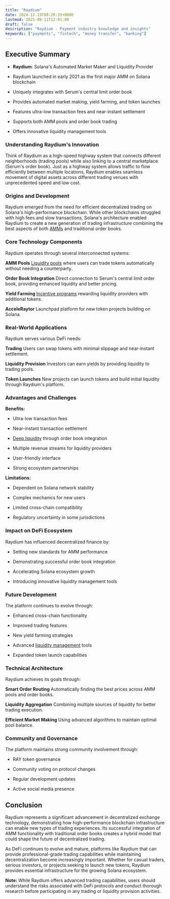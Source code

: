 ```yaml
---
title: "Raydium"
date: 2024-12-19T08:26:33+0000
lastmod: 2025-08-11T12:01:00
draft: false
description: "Raydium - Payment industry knowledge and insights"
keywords: ["payments", "fintech", "money transfer", "banking"]
---
```


## Executive Summary

- **Raydium**: Solana's Automated Market Maker and Liquidity Provider

- Raydium launched in early 2021 as the first major AMM on Solana blockchain

- Uniquely integrates with Serum's central limit order book

- Provides automated market making, yield farming, and token launches

- Features ultra-low transaction fees and near-instant settlement

- Supports both AMM pools and order book trading

- Offers innovative liquidity management tools

### Understanding Raydium's Innovation

Think of Raydium as a high-speed highway system that connects different neighborhoods (trading pools) while also linking to a central marketplace (Serum's order book). Just as a highway system allows traffic to flow efficiently between multiple locations, Raydium enables seamless movement of digital assets across different trading venues with unprecedented speed and low cost.

### Origins and Development

Raydium emerged from the need for efficient decentralized trading on Solana's high-performance blockchain. While other blockchains struggled with high fees and slow transactions, Solana's architecture enabled Raydium to create a new generation of trading infrastructure combining the best aspects of both [AMMs](https://faisalkhanllc.xyz/resources/payments-wiki/a/automated-market-makers-amms/) and traditional order books.

### Core Technology Components

Raydium operates through several interconnected systems:

**AMM Pools** [Liquidity pools](https://faisalkhanllc.xyz/resources/payments-wiki/l/liquidity-pool/) where users can trade tokens automatically without needing a counterparty.

**Order Book Integration** Direct connection to Serum's central limit order book, providing enhanced liquidity and better pricing.

**Yield Farming** [Incentive programs](https://faisalkhanllc.xyz/resources/payments-wiki/y/yield-farming/) rewarding liquidity providers with additional tokens.

**AcceleRaytor** Launchpad platform for new token projects building on Solana.

### Real-World Applications

Raydium serves various DeFi needs:

**Trading** Users can swap tokens with minimal slippage and near-instant settlement.

**Liquidity Provision** Investors can earn yields by providing liquidity to trading pools.

**Token Launches** New projects can launch tokens and build initial liquidity through Raydium's platform.

### Advantages and Challenges

**Benefits:**

- Ultra-low transaction fees

- Near-instant transaction settlement

- [Deep liquidity](https://faisalkhanllc.xyz/resources/payments-wiki/d/what-is-deep-liquidity/) through order book integration

- Multiple revenue streams for liquidity providers

- User-friendly interface

- Strong ecosystem partnerships

**Limitations:**

- Dependent on Solana network stability

- Complex mechanics for new users

- Limited cross-chain compatibility

- Regulatory uncertainty in some jurisdictions

### Impact on DeFi Ecosystem

Raydium has influenced decentralized finance by:

- Setting new standards for AMM performance

- Demonstrating successful order book integration

- Accelerating Solana ecosystem growth

- Introducing innovative liquidity management tools

### Future Development

The platform continues to evolve through:

- Enhanced cross-chain functionality

- Improved trading features

- New yield farming strategies

- Advanced [liquidity management](https://faisalkhanllc.xyz/resources/payments-wiki/l/liquidity-management/) tools

- Expanded token launch capabilities

### Technical Architecture

Raydium achieves its goals through:

**Smart Order Routing** Automatically finding the best prices across AMM pools and order books.

**Liquidity Aggregation** Combining multiple sources of liquidity for better trading execution.

**Efficient Market Making** Using advanced algorithms to maintain optimal pool balance.

### Community and Governance

The platform maintains strong community involvement through:

- RAY token governance

- Community voting on protocol changes

- Regular development updates

- Active social media presence

## Conclusion

Raydium represents a significant advancement in decentralized exchange technology, demonstrating how high-performance blockchain infrastructure can enable new types of trading experiences. Its successful integration of AMM functionality with traditional order books creates a hybrid model that could shape the future of decentralized trading.

As DeFi continues to evolve and mature, platforms like Raydium that can provide professional-grade trading capabilities while maintaining decentralization become increasingly important. Whether for casual traders, serious investors, or projects seeking to launch new tokens, Raydium provides essential infrastructure for the growing Solana ecosystem.

**Note:** While Raydium offers advanced trading capabilities, users should understand the risks associated with DeFi protocols and conduct thorough research before participating in any trading or liquidity provision activities.